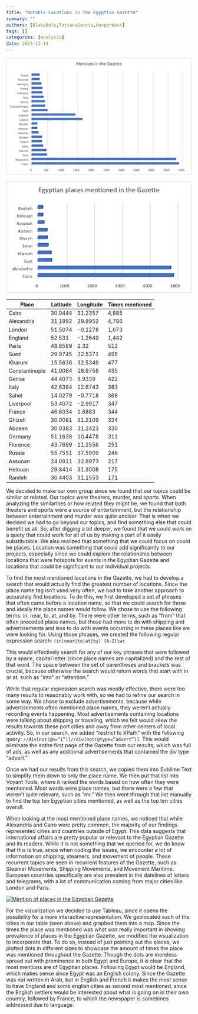 ```yaml
---
title: "Notable Locations in the Egyptian Gazette"
summary: ""
authors: [BlakeBole,TatianaGarcia,HarperWest]
tags: []
categories: [analysis]
date: 2023-12-14
---
```

![locations](locations.png)

![egyptian](egyptian.png)

| Place          | Latitude | Longitude | Times mentioned |
| -------------- | -------- | --------- | --------------- |
| Cairo          | 30.0444  | 31.2357   | 4,885           |
| Alexandria     | 31.1992  | 29.8952   | 4,786           |
| London         | 51.5074  | \-0.1278  | 1,673           |
| England        | 52.531   | \-1.2649  | 1,442           |
| Paris          | 48.8589  | 2.32      | 512             |
| Suez           | 29.9745  | 32.5371   | 495             |
| Kharum         | 15.5636  | 32.5349   | 477             |
| Constantinople | 41.0064  | 28.9759   | 435             |
| Genoa          | 44.4073  | 8.9339    | 422             |
| Italy          | 42.6384  | 12.6743   | 383             |
| Sahel          | 14.0279  | \-0.7718  | 368             |
| Liverpool      | 53.4072  | \-2.9917  | 347             |
| France         | 46.6034  | 1.8883    | 344             |
| Ghizeh         | 30.0081  | 31.2109   | 334             |
| Abdeen         | 30.0383  | 31.2423   | 330             |
| Germany        | 51.1638  | 10.4478   | 311             |
| Florence       | 43.7699  | 11.2556   | 251             |
| Russia         | 55.7551  | 37.5909   | 246             |
| Assuoan        | 24.0911  | 32.8973   | 217             |
| Helouan        | 29.8414  | 31.3008   | 175             |
| Ramleh         | 30.4403  | 31.1553   | 171             |

We decided to make our own group since we found that our topics could be similar or related. Our topics were theaters, murder, and sports. When analyzing the similarities or how related they might be, we found that both theaters and sports were a source of entertainment, but the relationship between entertainment and murder was quite unclear. That is when we decided we had to go beyond our topics, and find something else that could benefit us all. So, after digging a bit deeper, we found that we could work on a query that could work for all of us by making a part of it easily substitutable. We also realized that something that we could focus on could be places. Location was something that could add significantly to our projects, especially since we could explore the relationship between locations that were hotspots for events in the Egyptian Gazette and locations that could be significant to our individual projects.

To find the most mentioned locations in the Gazette, we had to develop a search that would actually find the greatest number of locations. Since the place name tag isn’t used very often, we had to take another approach to accurately find locations. To do this, we first developed a set of phrases that often came before a location name, so that we could search for those and ideally the place names would follow. We chose to use the following terms: in, near, to, at, and by. There were other terms, such as “from” that often preceded place names, but those had more to do with shipping and advertisements and less to do with events occurring in these places like we were looking for. Using those phrases, we created the following regular expression search: `(in|near|to|at|by) [A-Z]\w+`

This would effectively search for any of our key phrases that were followed by a space, capital letter (since place names are capitalized) and the rest of that word. The space between the set of parentheses and brackets was crucial, because otherwise the search would return words that start with in or at, such as “into” or “attention.”

While that regular expression search was mostly effective, there were too many results to reasonably work with, so we had to refine our search in some way. We chose to exclude advertisements, because while advertisements often mentioned place names, they weren’t actually recording events happening. Most advertisements containing locations were talking about shipping or traveling, which we felt would skew the results towards these port cities and away from other centers of local activity. So, in our search, we added “restrict to XPath” with the following query: `//div[not(@n=”1”)]//div[not(@type=”advert”)]`. This would eliminate the entire first page of the Gazette from our results, which was full of ads, as well as any additional advertisements that contained the div type “advert.”

Once we had our results from this search, we copied them into Sublime Text to simplify them down to only the place name. We then put that list into Voyant Tools, where it ranked the words based on how often they were mentioned. Most words were place names, but there were a few that weren’t quite relevant, such as “mr.” We then went through that list manually to find the top ten Egyptian cities mentioned, as well as the top ten cities overall. 

When looking at the most mentioned place names, we noticed that while Alexandria and Cairo were pretty common, the majority of our findings represented cities and countries outside of Egypt. This data suggests that international affairs are pretty popular or relevant to the Egyptian Gazette and its readers. While it is not something that we queried for, we do know that this is true, since when coding the issues, we encounter a lot of information on shipping, steamers, and movement of people. These recurrent topics are seen in recurrent features of the Gazette, such as Steamer Movements, Shipping Movements, and Movement Maritime. European countries specifically are also prevalent in the datelines of letters and telegrams, with a lot of communication coming from major cities like London and Paris. 

<div class='tableauPlaceholder' id='viz1702578631004' style='position: relative'><noscript><a href='#'><img alt='Mention of places in the Egyptian Gazette ' src='https:&#47;&#47;public.tableau.com&#47;static&#47;images&#47;No&#47;NotableLocationsintheEgyptianGazette&#47;Sheet5&#47;1_rss.png' style='border: none' /></a></noscript><object class='tableauViz'  style='display:none;'><param name='host_url' value='https%3A%2F%2Fpublic.tableau.com%2F' /> <param name='embed_code_version' value='3' /> <param name='path' value='views&#47;NotableLocationsintheEgyptianGazette&#47;Sheet5?:language=en-US&amp;:embed=true&amp;publish=yes' /> <param name='toolbar' value='yes' /><param name='static_image' value='https:&#47;&#47;public.tableau.com&#47;static&#47;images&#47;No&#47;NotableLocationsintheEgyptianGazette&#47;Sheet5&#47;1.png' /> <param name='animate_transition' value='yes' /><param name='display_static_image' value='yes' /><param name='display_spinner' value='yes' /><param name='display_overlay' value='yes' /><param name='display_count' value='yes' /><param name='language' value='en-US' /><param name='filter' value='publish=yes' /></object></div>                <script type='text/javascript'>                    var divElement = document.getElementById('viz1702578631004');                    var vizElement = divElement.getElementsByTagName('object')[0];                    vizElement.style.width='100%';vizElement.style.height=(divElement.offsetWidth*0.75)+'px';                    var scriptElement = document.createElement('script');                    scriptElement.src = 'https://public.tableau.com/javascripts/api/viz_v1.js';                    vizElement.parentNode.insertBefore(scriptElement, vizElement);                </script>

For the visualization we decided to use Tableau, since it opens the possibility for a more interactive representation. We geolocated each of the cities in our table (seen above) and graphed them into a map. Since the times the place was mentioned was what was really important in showing prevalence of places in the Egyptian Gazette, we modified the visualization to incorporate that. To do so, instead of just pointing out the places, we plotted dots in different sizes to showcase the amount of times the place was mentioned throughout the Gazette. Though the dots are moreless spread out with prominence in both Egypt and Europe, it is clear that the most mentions are of Egyptian places. Following Egypt would be England, which makes sense since Egypt was an English colony. Since the Gazette was not written in Arab, but in English and French it makes the most sense to have England and some english cities as second most mentioned, since the English settlers would be interested about what is going on in their own country, followed by France, to which the newspaper is sometimes addressed due to language.
